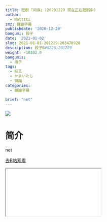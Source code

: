 ```yaml
---
title: 短剧 ｢间谍｣ (20201229 现在正在短剧中)
author:
  - Notttti
zmz: 镰鼬字幕
publishdate: '2020-12-29'
bangumi: 段子
date: '2021-01-02'
slug: 2021-01-01-201229-203470928
description: 段子&#8226;201229
weight: -10102.0
bangumis:
  - 段子
tags:
  - 综艺
  - かまいたち
  - 镰鼬
categories:
  - 镰鼬字幕

brief: "net"
---
```

![](https://raw.githubusercontent.com/tcgriffith/owaraisite/master/static/tmpimg/ce3ba082817b2c6a3608db967f98d14484ff0e52.jpg.480.jpg)
# 简介  
net  

[去B站观看](https://www.bilibili.com/video/av203470928/)
<div class ="resp-container"><iframe class="testiframe" src="//player.bilibili.com/player.html?aid=203470928"", scrolling="no", allowfullscreen="true" > </iframe></div> 
